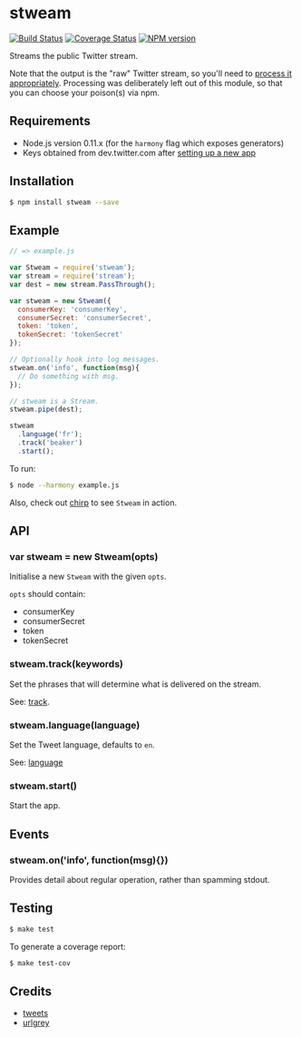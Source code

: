 # stweam

[![Build Status](https://travis-ci.org/tanem/stweam.png?branch=master)](https://travis-ci.org/tanem/stweam)
[![Coverage Status](https://coveralls.io/repos/tanem/stweam/badge.png?branch=master)](https://coveralls.io/r/tanem/stweam?branch=master)
[![NPM version](https://badge.fury.io/js/stweam.svg)](http://badge.fury.io/js/stweam)

Streams the public Twitter stream.

Note that the output is the "raw" Twitter stream, so you'll need to [process it appropriately](https://dev.twitter.com/docs/streaming-apis/processing). Processing was deliberately left out of this module, so that you can choose your poison(s) via npm.

## Requirements

 * Node.js version 0.11.x (for the `harmony` flag which exposes generators)
 * Keys obtained from dev.twitter.com after [setting up a new app](https://apps.twitter.com/app/new)


## Installation

```sh
$ npm install stweam --save
```


## Example

```js
// => example.js

var Stweam = require('stweam');
var stream = require('stream');
var dest = new stream.PassThrough();

var stweam = new Stweam({
  consumerKey: 'consumerKey',
  consumerSecret: 'consumerSecret',
  token: 'token',
  tokenSecret: 'tokenSecret'
});

// Optionally hook into log messages.
stweam.on('info', function(msg){
  // Do something with msg.
});

// stweam is a Stream.
stweam.pipe(dest);

stweam
  .language('fr');
  .track('beaker')
  .start();
```

To run:

```sh
$ node --harmony example.js
```

Also, check out [chirp](https://github.com/tanem/chirp) to see `Stweam` in action.

## API

### var stweam = new Stweam(opts)

Initialise a new `Stweam` with the given `opts`.

`opts` should contain:

 * consumerKey
 * consumerSecret
 * token
 * tokenSecret

### stweam.track(keywords)

Set the phrases that will determine what is delivered on the stream.

See: [track](https://dev.twitter.com/docs/streaming-apis/parameters#track).

### stweam.language(language)

Set the Tweet language, defaults to `en`.

See: [language](https://dev.twitter.com/docs/streaming-apis/parameters#language)

### stweam.start()

Start the app.


## Events

### stweam.on('info', function(msg){})

Provides detail about regular operation, rather than spamming stdout.


## Testing

```sh
$ make test
```

To generate a coverage report:

```sh
$ make test-cov
```


## Credits

 * [tweets](https://github.com/benfoxall/tweets)
 * [urlgrey](https://github.com/cainus/urlgrey)
